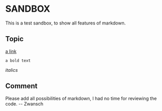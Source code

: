 SANDBOX
=========
This is a test sandbox, to show all features of markdown.

Topic
-----
[a link](http://www.suckless.org)

	a bold text

*italics*


Comment
-----
Please add all possibilities of markdown, I had no time for reviewing the code. -- Zwansch

